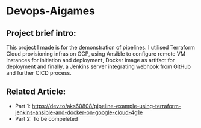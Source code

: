 # Devops-Aigames

## Project brief intro:
This project I made is for the demonstration of pipelines. I utilised Terraform Cloud provisioning infras on GCP, using Ansible to configure remote VM instances for initiation and deployment, Docker image as artifact for deployment and finally, a Jenkins server integrating webhook from GitHub and further CICD process.

## Related Article:
- Part 1: https://dev.to/aks60808/pipeline-example-using-terraform-jenkins-ansible-and-docker-on-google-cloud-4g1e
- Part 2: To be compeleted